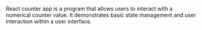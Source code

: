 React counter app is a program that allows users to interact with a numerical counter value. It demonstrates basic state management and user interaction within a user interface.
